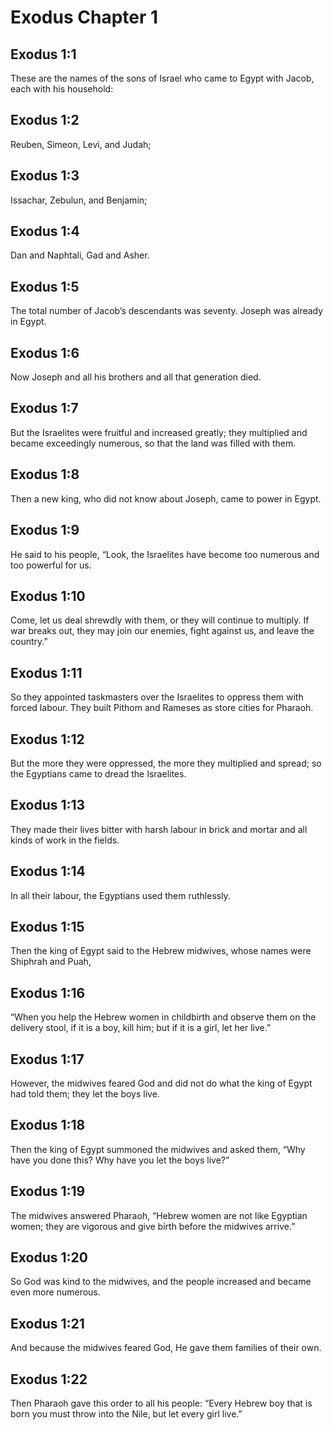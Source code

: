 # Exodus Chapter 1

## Exodus 1:1
These are the names of the sons of Israel who came to Egypt with Jacob, each with his household:

## Exodus 1:2
Reuben, Simeon, Levi, and Judah;

## Exodus 1:3
Issachar, Zebulun, and Benjamin;

## Exodus 1:4
Dan and Naphtali, Gad and Asher.

## Exodus 1:5
The total number of Jacob’s descendants was seventy. Joseph was already in Egypt.

## Exodus 1:6
Now Joseph and all his brothers and all that generation died.

## Exodus 1:7
But the Israelites were fruitful and increased greatly; they multiplied and became exceedingly numerous, so that the land was filled with them.

## Exodus 1:8
Then a new king, who did not know about Joseph, came to power in Egypt.

## Exodus 1:9
He said to his people, “Look, the Israelites have become too numerous and too powerful for us.

## Exodus 1:10
Come, let us deal shrewdly with them, or they will continue to multiply. If war breaks out, they may join our enemies, fight against us, and leave the country.”

## Exodus 1:11
So they appointed taskmasters over the Israelites to oppress them with forced labour. They built Pithom and Rameses as store cities for Pharaoh.

## Exodus 1:12
But the more they were oppressed, the more they multiplied and spread; so the Egyptians came to dread the Israelites.

## Exodus 1:13
They made their lives bitter with harsh labour in brick and mortar and all kinds of work in the fields.

## Exodus 1:14
In all their labour, the Egyptians used them ruthlessly.

## Exodus 1:15
Then the king of Egypt said to the Hebrew midwives, whose names were Shiphrah and Puah,

## Exodus 1:16
“When you help the Hebrew women in childbirth and observe them on the delivery stool, if it is a boy, kill him; but if it is a girl, let her live.”

## Exodus 1:17
However, the midwives feared God and did not do what the king of Egypt had told them; they let the boys live.

## Exodus 1:18
Then the king of Egypt summoned the midwives and asked them, “Why have you done this? Why have you let the boys live?”

## Exodus 1:19
The midwives answered Pharaoh, “Hebrew women are not like Egyptian women; they are vigorous and give birth before the midwives arrive.”

## Exodus 1:20
So God was kind to the midwives, and the people increased and became even more numerous.

## Exodus 1:21
And because the midwives feared God, He gave them families of their own.

## Exodus 1:22
Then Pharaoh gave this order to all his people: “Every Hebrew boy that is born you must throw into the Nile, but let every girl live.”

